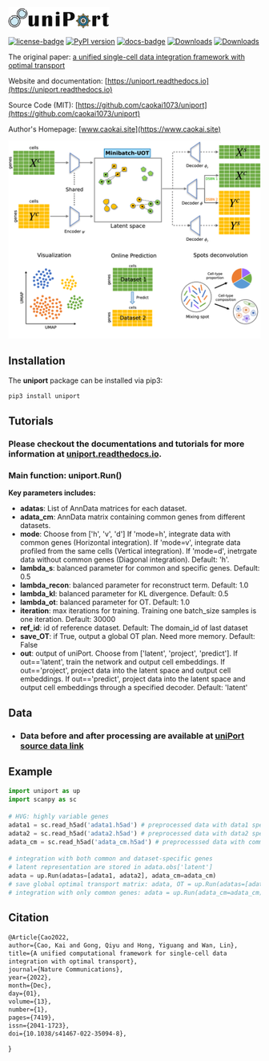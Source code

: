 <img src="docs/source/_static/uniPort.jpg" width="40%" height="40%">

[![license-badge](https://img.shields.io/badge/License-MIT-yellow.svg)](https://opensource.org/licenses/MIT)
[![PyPI version](https://badge.fury.io/py/uniport.svg)](https://badge.fury.io/py/POT)
[![docs-badge](https://readthedocs.org/projects/uniport/badge/?version=latest)](https://uniport.readthedocs.io/en/latest/?badge=latest)
[![Downloads](https://pepy.tech/badge/uniport)](https://pepy.tech/project/uniport)
[![Downloads](https://pepy.tech/badge/uniport/month)](https://pepy.tech/project/uniport)

The original paper: 
[a unified single-cell data integration framework with optimal transport](https://www.biorxiv.org/content/10.1101/2022.02.14.480323v1)

Website and documentation: [https://uniport.readthedocs.io](https://uniport.readthedocs.io)

Source Code (MIT): [https://github.com/caokai1073/uniport](https://github.com/caokai1073/uniport)

Author's Homepage: [www.caokai.site](https://www.caokai.site)

![Overview](docs/source/_static/net.png)

## Installation

The **uniport** package can be installed via pip3:

```sh
pip3 install uniport
```

## Tutorials

### Please checkout the documentations and tutorials for more information at **[uniport.readthedocs.io](https://uniport.readthedocs.io)**.

### Main function: **uniport.Run**()


**Key parameters includes:**

+ **adatas**: List of AnnData matrices for each dataset.
+ **adata_cm**: AnnData matrix containing common genes from different datasets.
+ **mode**: Choose from ['h', 'v', 'd'] If 'mode=h', integrate data with common genes (Horizontal integration). If 'mode=v', integrate data profiled from the same cells (Vertical integration). If 'mode=d', inetrgate data without common genes (Diagonal integration). Default: 'h'.
+ **lambda_s**: balanced parameter for common and specific genes. Default: 0.5
+ **lambda_recon**: balanced parameter for reconstruct term. Default: 1.0
+ **lambda_kl**: balanced parameter for KL divergence. Default: 0.5
+ **lambda_ot**: balanced parameter for OT. Default: 1.0
+ **iteration**: max iterations for training. Training one batch_size samples is one iteration. Default: 30000
+ **ref_id**: id of reference dataset. Default: The domain_id of last dataset
+ **save_OT**: if True, output a global OT plan. Need more memory. Default: False
+ **out**: output of uniPort. Choose from ['latent', 'project', 'predict']. If out=='latent', train the network and output cell embeddings. If out=='project', project data into the latent space and output cell embeddings. If out=='predict', project data into the latent space and output cell embeddings through a specified decoder. Default: 'latent'

## Data
+ ### Data before and after processing are available at [**uniPort source data link**](https://mailsucasaccn-my.sharepoint.com/:f:/g/personal/caokai17_mails_ucas_ac_cn/EkoQTcaAO3tNj0mbii1tobkBb6ePhQXGj-ne9nI9IW4eAw?e=yxeUiv)

## Example
```Python
import uniport as up
import scanpy as sc

# HVG: highly variable genes
adata1 = sc.read_h5ad('adata1.h5ad') # preprocessed data with data1 specific HVG
adata2 = sc.read_h5ad('adata2.h5ad') # preprocessed data with data2 specific HVG, as reference data
adata_cm = sc.read_h5ad('adata_cm.h5ad') # preprocesssed data with common HVG

# integration with both common and dataset-specific genes
# latent representation are stored in adata.obs['latent']
adata = up.Run(adatas=[adata1, adata2], adata_cm=adata_cm)
# save global optimal transport matrix: adata, OT = up.Run(adatas=[adata1, adata2], adata_cm=adata_cm, save_OT=True)
# integration with only common genes: adata = up.Run(adata_cm=adata_cm)

```

## Citation
	@Article{Cao2022,
	author={Cao, Kai and Gong, Qiyu and Hong, Yiguang and Wan, Lin},
	title={A unified computational framework for single-cell data integration with optimal transport},
	journal={Nature Communications},
	year={2022},
	month={Dec},
	day={01},
	volume={13},
	number={1},
	pages={7419},
	issn={2041-1723},
	doi={10.1038/s41467-022-35094-8},
}

